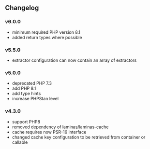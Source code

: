 ## Changelog
### v6.0.0
- minimum required PHP version 8.1
- added return types where possible
### v5.5.0
- extractor configuration can now contain an array of extractors 
### v5.0.0
- deprecated PHP 7.3
- add PHP 8.1
- add type hints
- increase PHPStan level 
### v4.3.0
- support PHP8
- removed dependency of laminas/laminas-cache
- cache requires now PSR-16 interface
- changed cache key configuration to be retrieved from container or callable
